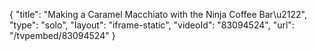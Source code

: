 {
    "title": "Making a Caramel Macchiato with the Ninja Coffee Bar\u2122",
    "type": "solo",
    "layout": "iframe-static",
    "videoId": "83094524",
    "url": "\/tvpembed\/83094524"
}